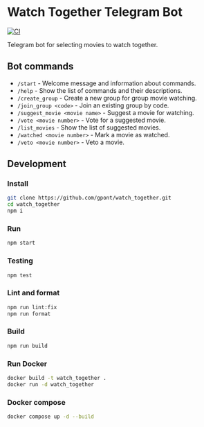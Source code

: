 # Watch Together Telegram Bot

[![CI](https://github.com/gpont/watch_together/actions/workflows/ci.yml/badge.svg)](https://github.com/gpont/watch_together/actions/workflows/ci.yml)

Telegram bot for selecting movies to watch together.

## Bot commands

- `/start` - Welcome message and information about commands.
- `/help` - Show the list of commands and their descriptions.
- `/create_group` - Create a new group for group movie watching.
- `/join_group <code>` - Join an existing group by code.
- `/suggest_movie <movie name>` - Suggest a movie for watching.
- `/vote <movie number>` - Vote for a suggested movie.
- `/list_movies` - Show the list of suggested movies.
- `/watched <movie number>` - Mark a movie as watched.
- `/veto <movie number>` - Veto a movie.

## Development

### Install

```bash
git clone https://github.com/gpont/watch_together.git
cd watch_together
npm i
```

### Run

```bash
npm start
```

### Testing

```bash
npm test
```

### Lint and format

```bash
npm run lint:fix
npm run format
```

### Build

```bash
npm run build
```

### Run Docker

```bash
docker build -t watch_together .
docker run -d watch_together
```

### Docker compose

```bash
docker compose up -d --build
```
